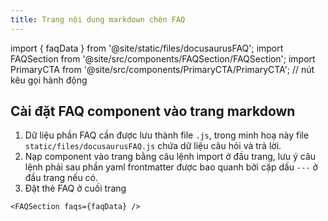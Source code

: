 ```yaml
---
title: Trang nội dung markdown chèn FAQ
---
```

import { faqData } from '@site/static/files/docusaurusFAQ';
import FAQSection from '@site/src/components/FAQSection/FAQSection';
import PrimaryCTA from '@site/src/components/PrimaryCTA/PrimaryCTA'; // nút kêu gọi hành động

## Cài đặt FAQ component vào trang markdown

1. Dữ liệu phần FAQ cần được lưu thành file `.js`, trong minh hoạ này file `static/files/docusaurusFAQ.js` chứa dữ liệu câu hỏi và trả lời.
2. Nạp component vào trang bằng câu lệnh import ở đầu trang, lưu ý câu lệnh phải sau phần yaml frontmatter được bao quanh bởi cặp dấu `---` ở đầu trang nếu có.
3. Đặt thẻ FAQ ở cuối trang

```
<FAQSection faqs={faqData} />
```

<FAQSection faqs={faqData} />

<PrimaryCTA 
    title="Tham gia khoá học"
    subtitle="Trở thành một phần của cộng đồng đam mê học hỏi với khoá học tại Learn Anything ngay hôm nay!"
    ctaText="Bắt đầu"
    ctaLink="/"
    enableBackground={true}
    button2Text="Tìm hiểu thêm"
    button2Link="/demo/about"
    fitInDocument={true} 
/>
<!-- Tràn viền (false) trong trang js hoặc vừa vặn trong trang tài liệu (true) -->